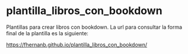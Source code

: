 # plantilla_libros_con_bookdown

Plantillas para crear libros con bookdown. La url para consultar la forma final de la plantilla es la siguiente:

https://fhernanb.github.io/plantilla_libros_con_bookdown/
